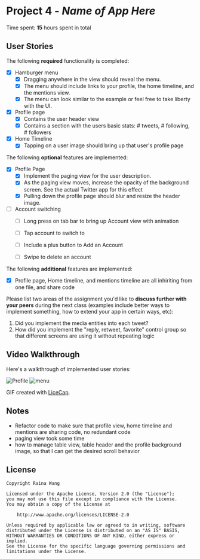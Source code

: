 # Project 4 - *Name of App Here*

Time spent: **15** hours spent in total

## User Stories

The following **required** functionality is completed:

- [x] Hamburger menu
   - [x] Dragging anywhere in the view should reveal the menu.
   - [x] The menu should include links to your profile, the home timeline, and the mentions view.
   - [x] The menu can look similar to the example or feel free to take liberty with the UI.
- [x] Profile page
   - [x] Contains the user header view
   - [x] Contains a section with the users basic stats: # tweets, # following, # followers
- [x] Home Timeline
   - [x] Tapping on a user image should bring up that user's profile page

The following **optional** features are implemented:

- [x] Profile Page
   - [x] Implement the paging view for the user description.
   - [x] As the paging view moves, increase the opacity of the background screen. See the actual Twitter app for this effect
   - [x] Pulling down the profile page should blur and resize the header image.
- [ ] Account switching
   - [ ] Long press on tab bar to bring up Account view with animation
   - [ ] Tap account to switch to
   - [ ] Include a plus button to Add an Account
   - [ ] Swipe to delete an account


The following **additional** features are implemented:

- [x] Profile page, Home timeline, and mentions timeline are all inhiriting from one file, and share code

Please list two areas of the assignment you'd like to **discuss further with your peers** during the next class (examples include better ways to implement something, how to extend your app in certain ways, etc):

  1. Did you implement the media entities into each tweet? 
  2. How did you implement the "reply, retweet, favorite" control group so that different screens are using it without repeating logic


## Video Walkthrough

Here's a walkthrough of implemented user stories:

<img src='https://user-images.githubusercontent.com/5446130/31323645-9a265e32-ac5f-11e7-8454-12d0d7c1239d.gif' title='Profile' width='' alt='Profile' />
<img src='https://user-images.githubusercontent.com/5446130/31323563-564d13d2-ac5e-11e7-9dba-b46e4f0fda83.gif' title='menu' width='' alt='menu' />

GIF created with [LiceCap](http://www.cockos.com/licecap/).

## Notes

- Refactor code to make sure that profile view, home timeline and mentions are sharing code, no redundant code
- paging view took some time
- how to manage table view, table header and the profile background image, so that I can get the desired scroll behavior

## License

    Copyright Raina Wang

    Licensed under the Apache License, Version 2.0 (the "License");
    you may not use this file except in compliance with the License.
    You may obtain a copy of the License at

        http://www.apache.org/licenses/LICENSE-2.0

    Unless required by applicable law or agreed to in writing, software
    distributed under the License is distributed on an "AS IS" BASIS,
    WITHOUT WARRANTIES OR CONDITIONS OF ANY KIND, either express or implied.
    See the License for the specific language governing permissions and
    limitations under the License.
